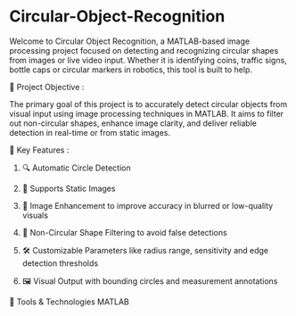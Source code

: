# Circular-Object-Recognition

Welcome to Circular Object Recognition, a MATLAB-based image processing project focused on detecting and recognizing circular shapes from images or live video input. Whether it is identifying coins, traffic signs, bottle caps or circular markers in robotics, this tool is built to help.

🎯 Project Objective :

The primary goal of this project is to accurately detect circular objects from visual input using image processing techniques in MATLAB. It aims to filter out non-circular shapes, enhance image clarity, and deliver reliable detection in real-time or from static images.

🧠 Key Features :

1. 🔍 Automatic Circle Detection

2. 🎥 Supports Static Images

3. 🌈 Image Enhancement to improve accuracy in blurred or low-quality visuals

4. 🚫 Non-Circular Shape Filtering to avoid false detections

5. 🛠️ Customizable Parameters like radius range, sensitivity and edge detection thresholds

6. 🖼️ Visual Output with bounding circles and measurement annotations

🧰 Tools & Technologies
MATLAB
